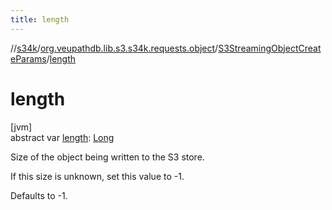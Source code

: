 ```yaml
---
title: length
---
```

//[s34k](../../../index.html)/[org.veupathdb.lib.s3.s34k.requests.object](../index.html)/[S3StreamingObjectCreateParams](index.html)/[length](length.html)



# length



[jvm]\
abstract var [length](length.html): [Long](https://kotlinlang.org/api/latest/jvm/stdlib/kotlin/-long/index.html)



Size of the object being written to the S3 store.



If this size is unknown, set this value to -1.



Defaults to -1.




